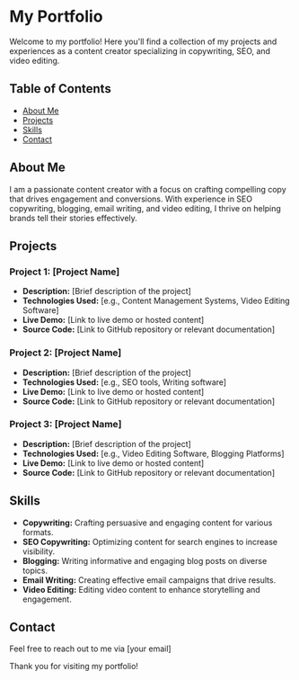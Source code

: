 # My Portfolio

Welcome to my portfolio! Here you'll find a collection of my projects and experiences as a content creator specializing in copywriting, SEO, and video editing.

## Table of Contents

- [About Me](#about-me)
- [Projects](#projects)
- [Skills](#skills)
- [Contact](#contact)

## About Me

I am a passionate content creator with a focus on crafting compelling copy that drives engagement and conversions. With experience in SEO copywriting, blogging, email writing, and video editing, I thrive on helping brands tell their stories effectively.

## Projects

### Project 1: [Project Name]
- **Description:** [Brief description of the project]
- **Technologies Used:** [e.g., Content Management Systems, Video Editing Software]
- **Live Demo:** [Link to live demo or hosted content]
- **Source Code:** [Link to GitHub repository or relevant documentation]

### Project 2: [Project Name]
- **Description:** [Brief description of the project]
- **Technologies Used:** [e.g., SEO tools, Writing software]
- **Live Demo:** [Link to live demo or hosted content]
- **Source Code:** [Link to GitHub repository or relevant documentation]

### Project 3: [Project Name]
- **Description:** [Brief description of the project]
- **Technologies Used:** [e.g., Video Editing Software, Blogging Platforms]
- **Live Demo:** [Link to live demo or hosted content]
- **Source Code:** [Link to GitHub repository or relevant documentation]

## Skills

- **Copywriting:** Crafting persuasive and engaging content for various formats.
- **SEO Copywriting:** Optimizing content for search engines to increase visibility.
- **Blogging:** Writing informative and engaging blog posts on diverse topics.
- **Email Writing:** Creating effective email campaigns that drive results.
- **Video Editing:** Editing video content to enhance storytelling and engagement.

## Contact

Feel free to reach out to me via [your email] 

Thank you for visiting my portfolio!
